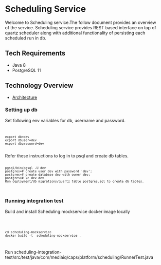 # Scheduling Service

Welcome to Scheduling service.The follow document provides an overview of the service. Scheduling service provides REST based interface on top of quartz scheduler 
along with additional functionality of persisting each scheduled run in db.

## Tech Requirements

- Java 8
- PostgreSQL 11
  
## Technology Overview

- [Architecture](wiki/architecture.md)

### Setting up db
Set following env variables for db, username and password.
<code>

	export db=dev
	export dbuser=dev
	export dbpassword=dev

</code>
Refer these instructions to log in to psql and create db tables.
<code>

	pgsql/bin/pgsql -U dev
	postgres=# create user dev with password 'dev';
	postgres=# create database dev with owner dev;
	postgres=# \c dev dev
	Run deployment/db_migrations/quartz_table_postgres.sql to create db tables.

</code>

### Running integration test
Build and install Scheduling mockservice docker image locally

<code>

    cd scheduling-mockservice 
    docker build -t  scheduling-mockservice .

</code>

Run scheduling-integration-test/src/test/java/com/mediaiq/caps/platform/scheduling/RunnerTest.java
